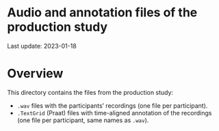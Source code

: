 Audio and annotation files of the production study
================

Last update: 2023-01-18

# Overview

This directory contains the files from the production study:

- `.wav` files with the participants’ recordings (one file per
  participant).
- `.TextGrid` (Praat) files with time-aligned annotation of the
  recordings (one file per participant, same names as `.wav`).
